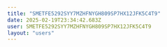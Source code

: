 ```yaml
---
title: "SMETFE5292SYY7MZHFNYGH809SP7HX12JFK5C4T9"
date: 2025-02-19T23:34:42.683Z
user: SMETFE5292SYY7MZHFNYGH809SP7HX12JFK5C4T9
layout: "users"
---
```

    